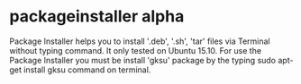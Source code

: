 # packageinstaller alpha
Package Installer helps you to install '.deb', '.sh', 'tar' files via Terminal without typing command. It only tested on Ubuntu 15.10.
For use the Package Installer you must be install 'gksu' package by the typing sudo apt-get install gksu command on terminal.
